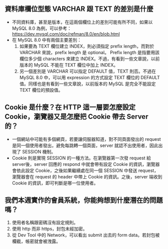 ## 資料庫欄位型態 VARCHAR 跟 TEXT 的差別是什麼
- 不同資料庫，甚至是版本，在這兩個欄位上的差別可能有所不同，如果以 MySQL 8.0 為例，可以參考：https://dev.mysql.com/doc/refman/8.0/en/blob.html
- 在 MySQL 8.0 中有兩個主要差別：
  1. 如果要為 TEXT 欄位建立 INDEX，則必須指定 prefix length，而對於 VARCHAR 來說，prefix length 是 optional。 Prefix length 是指要用該欄位多少個 characters 來建立 INDEX。不過，有看到一些文章說，以前版本的 MySQL 不能在 TEXT 欄位中加上 INDEX。
  2. 另一個差別是 VARCHAR 可以指定 DEFAULT 值，TEXT 則否。不過在 MySQL 8.0 中，可以用 expression 的方式設定 TEXT 欄位的 DEFAULT 值。同樣也是有看到一些文章說，以前版本的 MySQL 是完全不能設定 TEXT 欄位的預設值。

## Cookie 是什麼？在 HTTP 這一層要怎麼設定 Cookie，瀏覽器又是怎麼把 Cookie 帶去 Server 的？
- 一個網站中可能有多個網頁，若要讓伺服器知道，對不同頁面發出的 request 是同一個使用者發出，避免每跳轉一個頁面，server 就認不出使用者，因此出現了 SESSION 機制。
- Cookie 則是實現 SESSION 的一種方法。在瀏覽器第一次發 request 給 server後，server 回應的 respond 中就會帶有設定 Cookie 的資訊，瀏覽器會依此設定 Cookie，之後如果繼續處在同一個 SESSION 中發送 request，瀏覽器會在 request 的 header 中帶上 Cookie 的資訊。之後，server 端收到 Cookie 的資訊，即可判斷是哪一位使用者。

## 我們本週實作的會員系統，你能夠想到什麼潛在的問題嗎？
1. 使用者名稱跟密碼沒有設定規則。
2. 使用 http 而非 https，封包未經加密。
3. 從 Dev Tool 中的 Network，可以看出 submit 出去的 form data。若封包被欄截，帳密就會被洩露。